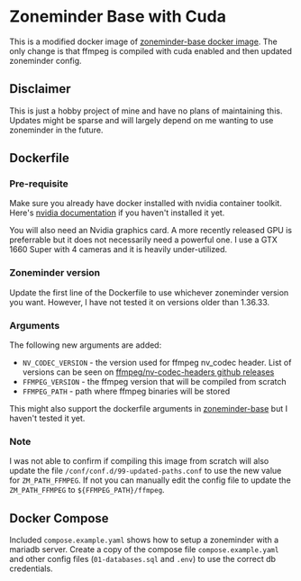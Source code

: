 # Zoneminder Base with Cuda

This is a modified docker image of [zoneminder-base docker image](https://github.com/zoneminder-containers/zoneminder-base). The only change is that ffmpeg is compiled with cuda enabled and then updated zoneminder config.

## Disclaimer

This is just a hobby project of mine and have no plans of maintaining this. Updates might be sparse and will largely depend on me wanting to use zoneminder in the future.

## Dockerfile

### Pre-requisite

Make sure you already have docker installed with nvidia container toolkit. Here's [nvidia documentation](https://docs.nvidia.com/datacenter/cloud-native/container-toolkit/latest/install-guide.html) if you haven't installed it yet.

You will also need an Nvidia graphics card. A more recently released GPU is preferrable but it does not necessarily need a powerful one. I use a GTX 1660 Super with 4 cameras and it is heavily under-utilized.

### Zoneminder version

Update the first line of the Dockerfile to use whichever zoneminder version you want. However, I have not tested it on versions older than 1.36.33.

### Arguments
The following new arguments are added:
 - `NV_CODEC_VERSION` - the version used for ffmpeg nv_codec header. List of versions can be seen on [ffmpeg/nv-codec-headers github releases](https://github.com/FFmpeg/nv-codec-headers/releases/)
 - `FFMPEG_VERSION` - the ffmpeg version that will be compiled from scratch
 - `FFMPEG_PATH` - path where ffmpeg binaries will be stored

This might also support the dockerfile arguments in [zoneminder-base](https://github.com/zoneminder-containers/zoneminder-base) but I haven't tested it yet.

### Note

I was not able to confirm if compiling this image from scratch will also update the file `/conf/conf.d/99-updated-paths.conf` to use the new value for `ZM_PATH_FFMPEG`. If not you can manually edit the config file to update the `ZM_PATH_FFMPEG` to `${FFMPEG_PATH}/ffmpeg`.

## Docker Compose

Included `compose.example.yaml` shows how to setup a zoneminder with a mariadb server. Create a copy of the compose file `compose.example.yaml` and other config files (`01-databases.sql` and `.env`) to use the correct db credentials.
